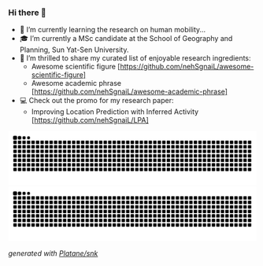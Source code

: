 ### Hi there 👋

- 🧑 I’m currently learning the research on human mobility...
- 🎓 I’m currently a MSc candidate at the School of Geography and Planning, Sun Yat-Sen University.
- 📂 I’m thrilled to share my curated list of enjoyable research ingredients:
  - Awesome scientific figure [https://github.com/nehSgnaiL/awesome-scientific-figure]
  - Awesome academic phrase [https://github.com/nehSgnaiL/awesome-academic-phrase]
- 💻 Check out the promo for my research paper: 
  - Improving Location Prediction with Inferred Activity [https://github.com/nehSgnaiL/LPA]

![github contribution grid snake animation](https://raw.githubusercontent.com/nehSgnaiL/nehSgnaiL/output/github-contribution-grid-snake-dark.svg#gh-dark-mode-only)![github contribution grid snake animation](https://raw.githubusercontent.com/nehSgnaiL/nehSgnaiL/output/github-contribution-grid-snake.svg#gh-light-mode-only)

_generated with [Platane/snk](https://github.com/Platane/snk)_

<!--
**nehSgnaiL/nehSgnaiL** is a ✨ _special_ ✨ repository because its `README.md` (this file) appears on your GitHub profile.

Here are some ideas to get you started:

- 🔭 I’m currently working on ...
- 🌱 I’m currently learning ...
- 👯 I’m looking to collaborate on ...
- 🤔 I’m looking for help with ...
- 💬 Ask me about ...
- 📫 How to reach me: ...
- 😄 Pronouns: ...
- ⚡ Fun fact: ...
-->
